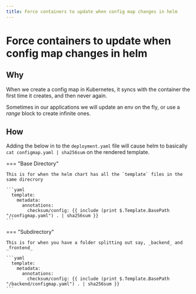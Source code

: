 ```yaml
---
title: Force containers to update when config map changes in helm
---
```


# Force containers to update when config map changes in helm

## Why

When we create a config map in Kubernetes, it syncs with the container the first time it creates, and then never again.

Sometimes in our applications we will update an env on the fly, or use a _range_ block to create infinite ones.

## How

Adding the below in to the `deployment.yaml` file will cause helm to basically `cat configmap.yaml | sha256sum` on the rendered template.

=== "Base Directory"

    This is for when the helm chart has all the `template` files in the same direcrory

    ```yaml
      template:
        metadata:
          annotations:
            checksum/config: {{ include (print $.Template.BasePath "/configmap.yaml") . | sha256sum }}
    ```

=== "Subdirectory"

    This is for when you have a folder splitting out say, _backend_ and _frontend_

    ```yaml
      template:
        metadata:
          annotations:
            checksum/config: {{ include (print $.Template.BasePath "/backend/configmap.yaml") . | sha256sum }}
    ```
